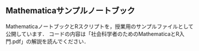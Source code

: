 ## Mathematicaサンプルノートブック

MathematicaノートブックとRスクリプトを，授業用のサンプルファイルとして公開しています．
コードの内容は「社会科学者のためのMathematicaとR入門.pdf」の解説を読んでください．


